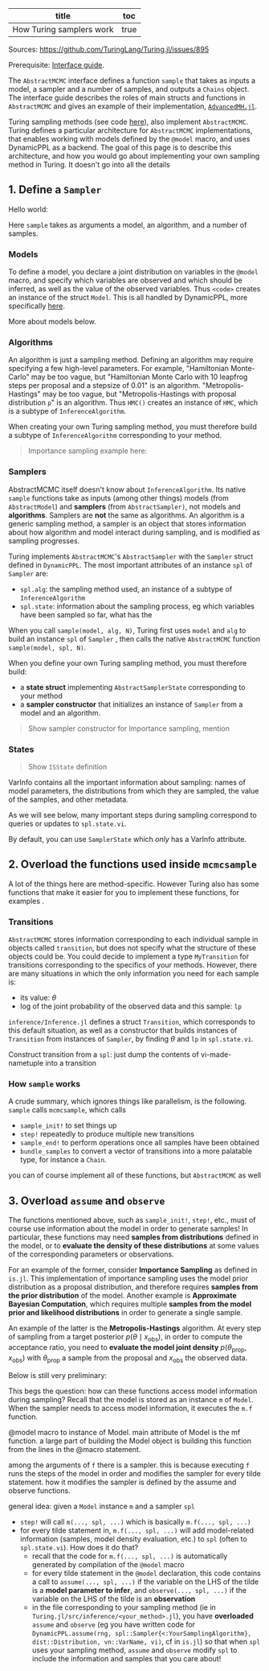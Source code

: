 

| title                    | toc  |
| ------------------------ | ---- |
| How Turing samplers work | true |

Sources: https://github.com/TuringLang/Turing.jl/issues/895

Prerequisite: [Interface guide](https://turing.ml/dev/docs/for-developers/interface).

The `AbstractMCMC` interface defines a function `sample` that takes as inputs a model, a sampler and a number of samples, and outputs a `Chains` object. The interface guide describes the roles of main structs and functions in `AbstractMCMC` and gives an example of their implementation, [`AdvancedMH.jl`](). 

Turing sampling methods (see code [here](https://github.com/TuringLang/Turing.jl/tree/master/src/inference)), also implement `AbstractMCMC`. Turing defines a particular architecture for `AbstractMCMC` implementations, that enables working with models defined by the `@model` macro, and uses DynamicPPL as a backend. The goal of this page is to describe this architecture, and how you would go about implementing your own sampling method in Turing. It doesn't go into all the details

## 1. Define a `Sampler`

Hello world:

Here `sample` takes as arguments a model, an algorithm, and a number of samples.

### Models

To define a model, you declare a joint distribution on variables in the `@model` macro, and specify which variables are observed and which should be inferred, as well as the value of the observed variables. Thus `<code>` creates an instance of the struct `Model`. This is all handled by DynamicPPL, more specifically [here](https://github.com/TuringLang/DynamicPPL.jl/blob/master/src/model.jl).

More about models below.

### Algorithms

An algorithm is just a sampling method. Defining an algorithm may require specifying a few high-level parameters. For example, "Hamiltonian Monte-Carlo" may be too vague, but "Hamiltonian Monte Carlo with  10 leapfrog steps per proposal and a stepsize of 0.01" is an algorithm. "Metropolis-Hastings" may be too vague, but "Metropolis-Hastings with proposal distribution `p`" is an algorithm. Thus `HMC()` creates an instance of `HMC`, which is a subtype of `InferenceAlgorithm`. 

When creating your own Turing sampling method, you must therefore build a subtype of `InferenceAlgorithm` corresponding to your method.

> Importance sampling example here: 

### Samplers

AbstractMCMC itself doesn't know about `InferenceAlgorithm`. Its native `sample` functions take as inputs (among other things) models (from `AbstractModel`) and **samplers** (from `AbstractSampler)`, not models and **algorithms**. Samplers are **not** the same as algorithms. An algorithm is a generic sampling method, a sampler is an object that stores information about how algorithm and model interact during sampling, and is modified as sampling progresses.

Turing implements `AbstractMCMC`'s `AbstractSampler` with the `Sampler` struct defined in `DynamicPPL`. The most important attributes of an instance `spl` of `Sampler` are:

* `spl.alg`: the sampling method used, an instance of a subtype of `InferenceAlgorithm`
* `spl.state`: information about the sampling process, eg which variables have been sampled so far, what has the

When you call `sample(model, alg, N)`, Turing first uses `model` and `alg` to build an instance `spl` of `Sampler` , then calls the native `AbstractMCMC` function `sample(model, spl, N)`. 

When you define your own Turing sampling method, you must therefore build: 

* a **state struct** implementing `AbstractSamplerState` corresponding to your method
* a **sampler constructor** that initializes an instance of `Sampler` from a model and an algorithm.

> Show sampler constructor for Importance sampling, mention 

### States

> Show `ISState` definition

VarInfo contains all the important information about sampling: names of model parameters, the distributions from which they are sampled, the value of the samples, and other metadata.

As we will see below, many important steps during sampling correspond to queries or updates to `spl.state.vi`.

By default, you can use `SamplerState` which *only* has a VarInfo attribute.



## 2. Overload the functions used inside `mcmcsample`

A lot of the things here are method-specific. However Turing also has some functions that make it easier for you to implement these functions, for examples .

### Transitions

`AbstractMCMC` stores information corresponding to each individual sample in objects called `transition`, but does not specify what the structure of these objects could be. You could decide to implement a type `MyTransition` for transitions corresponding to the specifics of your methods. However, there are many situations in which the only information you need for each sample is:

* its value: $\theta$ 
* log of the joint probability of the observed data and this sample: `lp`

`inference/Inference.jl` defines a struct `Transition`, which corresponds to this default situation, as well as a constructor that builds instances of `Transition` from instances of `Sampler`, by finding $\theta$ and `lp` in `spl.state.vi`.

Construct transition from a `spl`: just dump the contents of vi-made-nametuple into a transition 

### How `sample` works

A crude summary, which ignores things like parallelism, is the following. `sample` calls `mcmcsample`, which calls 

* `sample_init!` to set things up
* `step!` repeatedly to produce multiple new transitions
* `sample_end!` to perform operations once all samples have been obtained 
* `bundle_samples` to convert a vector of transitions into a more palatable type, for instance a `Chain`.

you can of course implement all of these functions, but `AbstractMCMC` as well 

## 3. Overload `assume` and `observe`

The functions mentioned above, such as `sample_init!`, `step!`, etc.,  must of course use information about the model in order to generate samples! In particular, these functions may need **samples from distributions** defined in the model, or to **evaluate the density of these distributions** at some values of the corresponding parameters or observations.

For an example of the former, consider **Importance Sampling** as defined in `is.jl`. This implementation of importance sampling uses the model prior distribution as a proposal distribution, and therefore requires **samples from the prior distribution** of the model. Another example is **Approximate Bayesian Computation**, which requires multiple **samples from the model prior and likelihood distributions** in order to generate a single sample.

An example of the latter is the **Metropolis-Hastings** algorithm. At every step of sampling from a target posterior $p(\theta \mid x_{\text{obs}})$, in order to compute the acceptance ratio, you need to **evaluate the model joint density** $p(\theta_{\text{prop}}, x_{\text{obs}})$ with $\theta_{\text{prop}}$ a sample from the proposal and $x_{\text{obs}}$ the observed data.

Below is still very preliminary:

This begs the question: how can these functions access model information during sampling? Recall that the model is stored as an instance `m` of `Model`. When the sampler needs to access model information, it executes the `m.f` function.

@model macro to instance of Model. main attribute of Model is the mf function. a large part of building the Model object is building this function from the lines in the @macro statement. 

among the arguments of `f` there is a sampler. this is because executing `f` runs the steps of the model in order and modifies the sampler for every tilde statement. how it modifies the sampler is defined by the assume and observe functions.

general idea: given a `Model` instance `m` and a sampler `spl`

* `step!` will call `m(..., spl, ...)` which is basically `m.f(..., spl, ...)`
* for every tilde statement in, `m.f(..., spl, ...)` will add model-related information (samples, model density evaluation, etc.) to `spl` (often to `spl.state.vi`). How does it do that?
  * recall that the code for `m.f(..., spl, ...)` is automatically generated by compilation of the `@model` macro
  * for every tilde statement in the `@model` declaration, this code contains a call to `assume(..., spl, ...)` if the variable on the LHS of the tilde is a **model parameter to infer**, and `observe(..., spl, ...)` if the variable on the LHS of the tilde is an **observation**
  * in the file corresponding to your sampling method (ie in `Turing.jl/src/inference/<your_method>.jl`), you have **overloaded** `assume` and `observe` (eg you have written code for `DynamicPPL.assume(rng, spl::Sampler{<:YourSamplingAlgorithm}, dist::Distribution, vn::VarName, vi)`, cf in `is.jl`) so that when `spl` uses your sampling method, `assume` and `observe` modify `spl` to include the information and samples that you care about!

